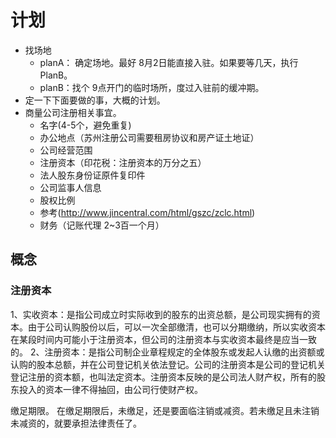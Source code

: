 # 计划
* 找场地
  * planA： 确定场地。最好 8月2日能直接入驻。如果要等几天，执行 PlanB。
  * planB：找个 9点开门的临时场所，度过入驻前的缓冲期。
* 定一下下面要做的事，大概的计划。
* 商量公司注册相关事宜。
  * 名字(4-5个，避免重复)
  * 办公地点（苏州注册公司需要租房协议和房产证土地证）
  * 公司经营范围
  * 注册资本（印花税：注册资本的万分之五）
  * 法人股东身份证原件复印件
  * 公司监事人信息
  * 股权比例
  * 参考(http://www.jincentral.com/html/gszc/zclc.html)
  * 财务（记账代理 2~3百一个月）


## 概念
### 注册资本
1、实收资本：是指公司成立时实际收到的股东的出资总额，是公司现实拥有的资本。由于公司认购股份以后，可以一次全部缴清，也可以分期缴纳，所以实收资本在某段时间内可能小于注册资本，但公司的注册资本与实收资本最终是应当一致的。
2、注册资本：是指公司制企业章程规定的全体股东或发起人认缴的出资额或认购的股本总额，并在公司登记机关依法登记。公司的注册资本是公司的登记机关登记注册的资本额，也叫法定资本。注册资本反映的是公司法人财产权，所有的股东投入的资本一律不得抽回，由公司行使财产权。

缴足期限。
在缴足期限后，未缴足，还是要面临注销或减资。若未缴足且未注销未减资的，就要承担法律责任了。

